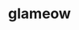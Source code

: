 ---
id: 431
title: glameow
types: [normal]
image: https://raw.githubusercontent.com/PokeAPI/sprites/master/sprites/pokemon/431.png
---